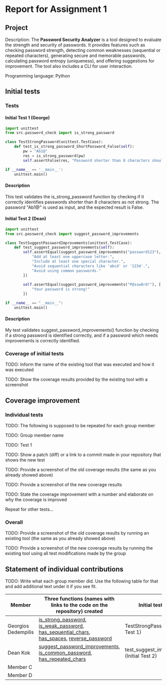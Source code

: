 # Report for Assignment 1

## Project

Description: The **Password Security Analyzer** is a tool designed to evaluate the strength and security of passwords. It provides features such as checking password strength, detecting common weaknesses (sequential or repeated characters), generating secure and memorable passwords, calculating password entropy (uniqueness), and offering suggestions for improvement. The tool also includes a CLI for user interaction.

Programming language: Python

## Initial tests

### Tests
#### Initial Test 1 (George)

```python
import unittest
from src.password_check import is_strong_password

class TestStrongPassword(unittest.TestCase):
    def test_is_strong_password_ShortPassword_False(self):
        pw = "Ab1@"
        res = is_strong_password(pw)
        self.assertFalse(res, "Password shorter than 8 characters should not be strong.")

if __name__ == '__main__':
    unittest.main()
```

#### Description
This test validates the is_strong_password function by checking if it correctly identifies passwords shorter than 8 characters as not strong. The password "Ab1@" is used as input, and the expected result is False.

#### Initial Test 2 (Dean)
```python
import unittest
from src.password_check import suggest_password_improvements

class TestSuggestPasswordImprovements(unittest.TestCase):
    def test_suggest_password_improvements(self):
        self.assertEqual(suggest_password_improvements("password123"), [
            "Add at least one uppercase letter.",
            "Include at least one special character.",
            "Avoid sequential characters like 'abcd' or '1234'.",
            "Avoid using common passwords."
        ])
        
        self.assertEqual(suggest_password_improvements("P@ssw0rd!"), [
            "Your password is strong!"
        ])

if __name__ == "__main__":
    unittest.main()
```
#### Description
My test validates suggest_password_improvements() function by checking if a strong password is identified correctly, and if a password which needs improvements is correctly identified.

### Coverage of initial tests

TODO: Inform the name of the existing tool that was executed and how it was executed

TODO: Show the coverage results provided by the existing tool with a screenshot

## Coverage improvement

### Individual tests

TODO: The following is supposed to be repeated for each group member

TODO: Group member name

TODO: Test 1

TODO: Show a patch (diff) or a link to a commit made in your repository that shows the new test

TODO: Provide a screenshot of the old coverage results (the same as you already showed above)

TODO: Provide a screenshot of the new coverage results

TODO: State the coverage improvement with a number and elaborate on why the coverage is improved

Repeat for other tests...

### Overall

TODO: Provide a screenshot of the old coverage results by running an existing tool (the same as you already showed above)

TODO: Provide a screenshot of the new coverage results by running the existing tool using all test modifications made by the group

## Statement of individual contributions

TODO: Write what each group member did. Use the following table for that and add additional text under it if you see fit.

| Member | Three functions (names with links to the code on the repository) created | Initial test (name) | Other tests (names) |
| --- | --- | --- | --- |
| Georgios Dedempilis  | [is_strong_password](src/password_check.py#L6), [is_weak_password](src/password_check.py#L14), [has_sequential_chars](src/password_check.py#L18), [has_spaces](src/password_check.py#L77), [reverse_password](src/password_check.py#L81) | TestStrongPassword (Initial Test 1) |                     |
| Dean Kok | [suggest_password_improvements](src/password_check.py#L115), [is_common_password](src/password_check.py#30), [has_repeated_chars](src/password_check.py#111)| test_suggest_improvement.py (Initial Test 2) | |
| Member C | | | |
| Member D | | | |

